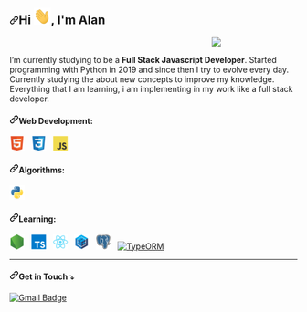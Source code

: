 <article class="markdown-body entry-content container-lg f5" itemprop="text"><h2><a id="user-content-hi--im-alan" class="anchor" aria-hidden="true" href="#hi--im-alan"><svg class="octicon octicon-link" viewBox="0 0 16 16" version="1.1" width="16" height="16" aria-hidden="true"><path fill-rule="evenodd" d="M7.775 3.275a.75.75 0 001.06 1.06l1.25-1.25a2 2 0 112.83 2.83l-2.5 2.5a2 2 0 01-2.83 0 .75.75 0 00-1.06 1.06 3.5 3.5 0 004.95 0l2.5-2.5a3.5 3.5 0 00-4.95-4.95l-1.25 1.25zm-4.69 9.64a2 2 0 010-2.83l2.5-2.5a2 2 0 012.83 0 .75.75 0 001.06-1.06 3.5 3.5 0 00-4.95 0l-2.5 2.5a3.5 3.5 0 004.95 4.95l1.25-1.25a.75.75 0 00-1.06-1.06l-1.25 1.25a2 2 0 01-2.83 0z"></path></svg></a>Hi <a target="_blank" rel="noopener noreferrer" href="https://raw.githubusercontent.com/ABSphreak/ABSphreak/master/gifs/Hi.gif"><img src="https://raw.githubusercontent.com/ABSphreak/ABSphreak/master/gifs/Hi.gif" width="30px" style="max-width:100%;"></a>, I'm Alan</h2>
<p><a target="_blank" rel="noopener noreferrer" href="https://camo.githubusercontent.com/a7e1342b086540f0af0b6ce18c2347d9405f699c9a535f33e02d405363afde57/68747470733a2f2f7777772e666c617469636f6e2e636f6d2f7376672f7374617469632f69636f6e732f7376672f3437392f3437393032362e737667"><img src="https://camo.githubusercontent.com/a7e1342b086540f0af0b6ce18c2347d9405f699c9a535f33e02d405363afde57/68747470733a2f2f7777772e666c617469636f6e2e636f6d2f7376672f7374617469632f69636f6e732f7376672f3437392f3437393032362e737667" align="right" width="150" data-canonical-src="https://www.flaticon.com/svg/static/icons/svg/479/479026.svg" style="max-width:100%;"></a><br></p>
<p>I’m currently studying to be a <strong>Full Stack Javascript Developer</strong>. Started programming with Python in 2019 and since then I try to evolve every day.
Currently studying the about new concepts to improve my knowledge. Everything that I am learning, i am implementing in my work like a full stack developer.</p>
<h4><a id="user-content-web-development-" class="anchor" aria-hidden="true" href="#web-development-"><svg class="octicon octicon-link" viewBox="0 0 16 16" version="1.1" width="16" height="16" aria-hidden="true"><path fill-rule="evenodd" d="M7.775 3.275a.75.75 0 001.06 1.06l1.25-1.25a2 2 0 112.83 2.83l-2.5 2.5a2 2 0 01-2.83 0 .75.75 0 00-1.06 1.06 3.5 3.5 0 004.95 0l2.5-2.5a3.5 3.5 0 00-4.95-4.95l-1.25 1.25zm-4.69 9.64a2 2 0 010-2.83l2.5-2.5a2 2 0 012.83 0 .75.75 0 001.06-1.06 3.5 3.5 0 00-4.95 0l-2.5 2.5a3.5 3.5 0 004.95 4.95l1.25-1.25a.75.75 0 00-1.06-1.06l-1.25 1.25a2 2 0 01-2.83 0z"></path></svg></a>Web Development: <br></h4>
<p><a target="_blank" rel="noopener noreferrer" href="https://raw.githubusercontent.com/devicons/devicon/master/icons/html5/html5-original.svg"><img height="26" alt="HTML" src="https://raw.githubusercontent.com/devicons/devicon/master/icons/html5/html5-original.svg" style="max-width:100%;"></a> &nbsp;
<a target="_blank" rel="noopener noreferrer" href="https://raw.githubusercontent.com/devicons/devicon/master/icons/css3/css3-original.svg"><img height="26" alt="CSS" src="https://raw.githubusercontent.com/devicons/devicon/master/icons/css3/css3-original.svg" style="max-width:100%;"></a> &nbsp;
<a target="_blank" rel="noopener noreferrer" href="https://raw.githubusercontent.com/devicons/devicon/master/icons/javascript/javascript-original.svg"><img height="26" alt="Javascript" src="https://raw.githubusercontent.com/devicons/devicon/master/icons/javascript/javascript-original.svg" style="max-width:100%;"></a></p>
<h4><a id="user-content-algorithms-" class="anchor" aria-hidden="true" href="#algorithms-"><svg class="octicon octicon-link" viewBox="0 0 16 16" version="1.1" width="16" height="16" aria-hidden="true"><path fill-rule="evenodd" d="M7.775 3.275a.75.75 0 001.06 1.06l1.25-1.25a2 2 0 112.83 2.83l-2.5 2.5a2 2 0 01-2.83 0 .75.75 0 00-1.06 1.06 3.5 3.5 0 004.95 0l2.5-2.5a3.5 3.5 0 00-4.95-4.95l-1.25 1.25zm-4.69 9.64a2 2 0 010-2.83l2.5-2.5a2 2 0 012.83 0 .75.75 0 001.06-1.06 3.5 3.5 0 00-4.95 0l-2.5 2.5a3.5 3.5 0 004.95 4.95l1.25-1.25a.75.75 0 00-1.06-1.06l-1.25 1.25a2 2 0 01-2.83 0z"></path></svg></a>Algorithms: <br></h4>
<p><a target="_blank" rel="noopener noreferrer" href="https://raw.githubusercontent.com/devicons/devicon/master/icons/python/python-original.svg"><img height="26" alt="Python" src="https://raw.githubusercontent.com/devicons/devicon/master/icons/python/python-original.svg" style="max-width:100%;"></a> &nbsp;</p>
<h4><a id="user-content-learning-" class="anchor" aria-hidden="true" href="#learning-"><svg class="octicon octicon-link" viewBox="0 0 16 16" version="1.1" width="16" height="16" aria-hidden="true"><path fill-rule="evenodd" d="M7.775 3.275a.75.75 0 001.06 1.06l1.25-1.25a2 2 0 112.83 2.83l-2.5 2.5a2 2 0 01-2.83 0 .75.75 0 00-1.06 1.06 3.5 3.5 0 004.95 0l2.5-2.5a3.5 3.5 0 00-4.95-4.95l-1.25 1.25zm-4.69 9.64a2 2 0 010-2.83l2.5-2.5a2 2 0 012.83 0 .75.75 0 001.06-1.06 3.5 3.5 0 00-4.95 0l-2.5 2.5a3.5 3.5 0 004.95 4.95l1.25-1.25a.75.75 0 00-1.06-1.06l-1.25 1.25a2 2 0 01-2.83 0z"></path></svg></a>Learning: <br></h4>
<p><a target="_blank" rel="noopener noreferrer" href="https://raw.githubusercontent.com/devicons/devicon/master/icons/nodejs/nodejs-original.svg"><img height="26" alt="NodeJS" src="https://raw.githubusercontent.com/devicons/devicon/master/icons/nodejs/nodejs-original.svg" style="max-width:100%;"></a> &nbsp;
<a target="_blank" rel="noopener noreferrer" href="https://raw.githubusercontent.com/devicons/devicon/master/icons/typescript/typescript-original.svg"><img height="26" alt="Typescript" src="https://raw.githubusercontent.com/devicons/devicon/master/icons/typescript/typescript-original.svg" style="max-width:100%;"></a> &nbsp;
<a target="_blank" rel="noopener noreferrer" href="https://raw.githubusercontent.com/devicons/devicon/master/icons/react/react-original.svg"><img height="26" alt="React" src="https://raw.githubusercontent.com/devicons/devicon/master/icons/react/react-original.svg" style="max-width:100%;"></a> &nbsp;
<a target="_blank" rel="noopener noreferrer" href="https://raw.githubusercontent.com/devicons/devicon/master/icons/sequelize/sequelize-original.svg"><img height="26" alt="Sequelize" src="https://raw.githubusercontent.com/devicons/devicon/master/icons/sequelize/sequelize-original.svg" style="max-width:100%;"></a> &nbsp;
<a target="_blank" rel="noopener noreferrer" href="https://raw.githubusercontent.com/devicons/devicon/master/icons/postgresql/postgresql-original.svg"><img height="26" alt="Postgres" src="https://raw.githubusercontent.com/devicons/devicon/master/icons/postgresql/postgresql-original.svg" style="max-width:100%;"></a> &nbsp;
<a target="_blank" rel="noopener noreferrer" href="https://avatars.githubusercontent.com/u/20165699?s=400&amp;v=4"><img height="26" alt="TypeORM" src="https://avatars.githubusercontent.com/u/20165699?s=400&amp;v=4" style="max-width:100%;"></a> &nbsp;</p>
<hr>
<h4><a id="user-content-get-in-touch-️" class="anchor" aria-hidden="true" href="#get-in-touch-️"><svg class="octicon octicon-link" viewBox="0 0 16 16" version="1.1" width="16" height="16" aria-hidden="true"><path fill-rule="evenodd" d="M7.775 3.275a.75.75 0 001.06 1.06l1.25-1.25a2 2 0 112.83 2.83l-2.5 2.5a2 2 0 01-2.83 0 .75.75 0 00-1.06 1.06 3.5 3.5 0 004.95 0l2.5-2.5a3.5 3.5 0 00-4.95-4.95l-1.25 1.25zm-4.69 9.64a2 2 0 010-2.83l2.5-2.5a2 2 0 012.83 0 .75.75 0 001.06-1.06 3.5 3.5 0 00-4.95 0l-2.5 2.5a3.5 3.5 0 004.95 4.95l1.25-1.25a.75.75 0 00-1.06-1.06l-1.25 1.25a2 2 0 01-2.83 0z"></path></svg></a>Get in Touch <g-emoji class="g-emoji" alias="arrow_heading_down" fallback-src="https://github.githubassets.com/images/icons/emoji/unicode/2935.png">⤵️</g-emoji></h4>
<p><a href="mailto:alanworking1gmail.com"><img src="https://camo.githubusercontent.com/870a90f051c5ff7a90555290031fe0b6663b0f9ec3bfe4aaff438c0773f4fbef/68747470733a2f2f696d672e736869656c64732e696f2f62616467652f474d41494c2d2532334443333232462e7376673f267374796c653d666f722d7468652d6261646765266c6f676f3d676d61696c266c6f676f436f6c6f723d7768697465" alt="Gmail Badge" data-canonical-src="https://img.shields.io/badge/GMAIL-%23DC322F.svg?&amp;style=for-the-badge&amp;logo=gmail&amp;logoColor=white" style="max-width:100%;"></a></p>
</article>
